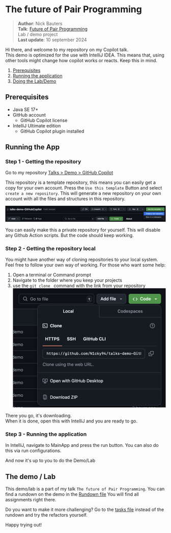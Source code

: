 # The future of Pair Programming

>
> **Author**: Nick Bauters   
> **Talk**: [Future of Pair Programming](https://archilios.be/talks/future-of-pair-programming.pdf)   
> Lab / demo project   
> **Last update**: 10 september 2024   
> 

Hi there, and welcome to my repository on my Copilot talk.  
This demo is optimized for the use with IntelliJ IDEA.
This means that, using other tools might change how copilot works or reacts. 
Keep this in mind.

1. [Prerequisites](#prerequisites)
2. [Running the application](#running-the-app)
3. [Doing the Lab/Demo](#the-demo)

## Prerequisites

- Java SE 17+
- GitHub account
  - GitHub Copilot license
- IntelliJ Ultimate edition
  - GitHub Copilot plugin installed

## Running the App

### Step 1 - Getting the repository

Go to my repository [Talks > Demo > GitHub Copilot](https://github.com/N1cky94/talks-demo-GitHubCopilot)

This repository is a template repository, this means you can easily get a copy for your own account.
Press the `Use this template` Button and select `create a new repository`.
This will generate a new repository on your own account with all the files and structures in this repository.

![TemplateRepositoryButton.png](demo/TemplateRepositoryButton.png)

You can easily make this a private repository for yourself. This will disable any Github Action scripts.
But the code should keep working.

### Step 2 - Getting the repository local

You might have another way of cloning repositories to your local system.
Feel free to follow your own way of working. For those who want some help:

1. Open a terminal or Command prompt
2. Navigate to the folder where you keep your projects
3. use the `git clone ` command with the link from your repository
![gitCloneButton.png](demo/gitCloneButton.png)

There you go, it's downloading.  
When it is done, open this with IntelliJ and you are ready to go.

### Step 3 - Running the application

In IntelliJ, navigate to MainApp and press the run button.
You can also do this via run configurations.

And now it's up to you to do the Demo/Lab

## The demo / Lab

This demo/lab is a part of my talk `The future of Pair Programming`. 
You can find a rundown on the demo in the [Rundown file](./demo/rundown.md)
You will find all assignments right there.

Do you want to make it more challenging?
Go to the [tasks file](demo/tasks.md) instead of the rundown and try the refactors yourself.

Happy trying out!